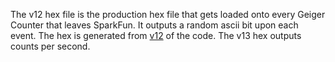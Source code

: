 The v12 hex file is the production hex file that gets loaded onto every Geiger Counter that leaves SparkFun. It outputs a random ascii bit upon each event. The hex is generated from [v12](https://github.com/a1ronzo/SparkFun-Geiger-Counter/tree/v12) of the code. The v13 hex outputs counts per second. 